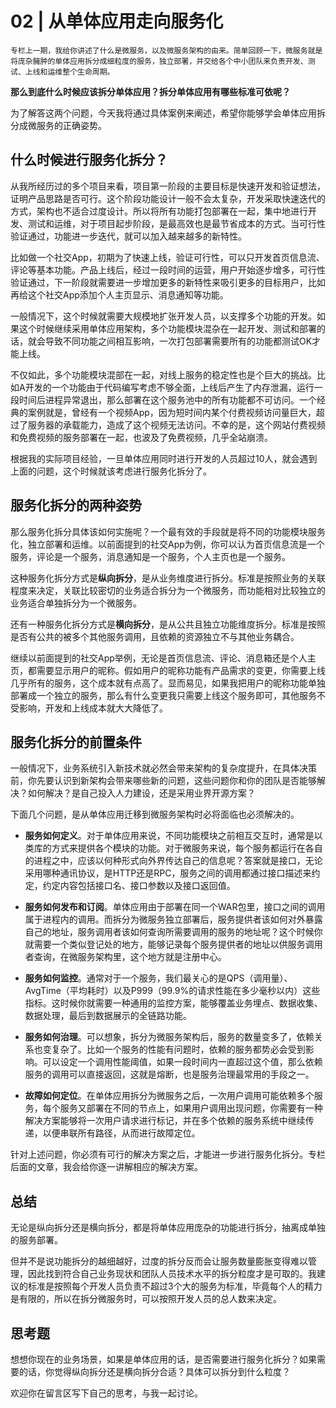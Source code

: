 # 02 | 从单体应用走向服务化

    专栏上一期，我给你讲述了什么是微服务，以及微服务架构的由来。简单回顾一下，微服务就是将庞杂臃肿的单体应用拆分成细粒度的服务，独立部署，并交给各个中小团队来负责开发、测试、上线和运维整个生命周期。

**那么到底什么时候应该拆分单体应用？拆分单体应用有哪些标准可依呢？**

为了解答这两个问题，今天我将通过具体案例来阐述，希望你能够学会单体应用拆分成微服务的正确姿势。

## 什么时候进行服务化拆分？

从我所经历过的多个项目来看，项目第一阶段的主要目标是快速开发和验证想法，证明产品思路是否可行。这个阶段功能设计一般不会太复杂，开发采取快速迭代的方式，架构也不适合过度设计。所以将所有功能打包部署在一起，集中地进行开发、测试和运维，对于项目起步阶段，是最高效也是最节省成本的方式。当可行性验证通过，功能进一步迭代，就可以加入越来越多的新特性。

比如做一个社交App，初期为了快速上线，验证可行性，可以只开发首页信息流、评论等基本功能。产品上线后，经过一段时间的运营，用户开始逐步增多，可行性验证通过，下一阶段就需要进一步增加更多的新特性来吸引更多的目标用户，比如再给这个社交App添加个人主页显示、消息通知等功能。

一般情况下，这个时候就需要大规模地扩张开发人员，以支撑多个功能的开发。如果这个时候继续采用单体应用架构，多个功能模块混杂在一起开发、测试和部署的话，就会导致不同功能之间相互影响，一次打包部署需要所有的功能都测试OK才能上线。

不仅如此，多个功能模块混部在一起，对线上服务的稳定性也是个巨大的挑战。比如A开发的一个功能由于代码编写考虑不够全面，上线后产生了内存泄漏，运行一段时间后进程异常退出，那么部署在这个服务池中的所有功能都不可访问。一个经典的案例就是，曾经有一个视频App，因为短时间内某个付费视频访问量巨大，超过了服务器的承载能力，造成了这个视频无法访问。不幸的是，这个网站付费视频和免费视频的服务部署在一起，也波及了免费视频，几乎全站崩溃。

根据我的实际项目经验，一旦单体应用同时进行开发的人员超过10人，就会遇到上面的问题，这个时候就该考虑进行服务化拆分了。

## 服务化拆分的两种姿势

那么服务化拆分具体该如何实施呢？一个最有效的手段就是将不同的功能模块服务化，独立部署和运维。以前面提到的社交App为例，你可以认为首页信息流是一个服务，评论是一个服务，消息通知是一个服务，个人主页也是一个服务。

这种服务化拆分方式是**纵向拆分**，是从业务维度进行拆分。标准是按照业务的关联程度来决定，关联比较密切的业务适合拆分为一个微服务，而功能相对比较独立的业务适合单独拆分为一个微服务。

还有一种服务化拆分方式是**横向拆分**，是从公共且独立功能维度拆分。标准是按照是否有公共的被多个其他服务调用，且依赖的资源独立不与其他业务耦合。

继续以前面提到的社交App举例，无论是首页信息流、评论、消息箱还是个人主页，都需要显示用户的昵称。假如用户的昵称功能有产品需求的变更，你需要上线几乎所有的服务，这个成本就有点高了。显而易见，如果我把用户的昵称功能单独部署成一个独立的服务，那么有什么变更我只需要上线这个服务即可，其他服务不受影响，开发和上线成本就大大降低了。

## 服务化拆分的前置条件

一般情况下，业务系统引入新技术就必然会带来架构的复杂度提升，在具体决策前，你先要认识到新架构会带来哪些新的问题，这些问题你和你的团队是否能够解决？如何解决？是自己投入人力建设，还是采用业界开源方案？

下面几个问题，是从单体应用迁移到微服务架构时必将面临也必须解决的。

*   **服务如何定义**。对于单体应用来说，不同功能模块之前相互交互时，通常是以类库的方式来提供各个模块的功能。对于微服务来说，每个服务都运行在各自的进程之中，应该以何种形式向外界传达自己的信息呢？答案就是接口，无论采用哪种通讯协议，是HTTP还是RPC，服务之间的调用都通过接口描述来约定，约定内容包括接口名、接口参数以及接口返回值。
    
*   **服务如何发布和订阅**。单体应用由于部署在同一个WAR包里，接口之间的调用属于进程内的调用。而拆分为微服务独立部署后，服务提供者该如何对外暴露自己的地址，服务调用者该如何查询所需要调用的服务的地址呢？这个时候你就需要一个类似登记处的地方，能够记录每个服务提供者的地址以供服务调用者查询，在微服务架构里，这个地方就是注册中心。
    
*   **服务如何监控**。通常对于一个服务，我们最关心的是QPS（调用量）、AvgTime（平均耗时）以及P999（99.9%的请求性能在多少毫秒以内）这些指标。这时候你就需要一种通用的监控方案，能够覆盖业务埋点、数据收集、数据处理，最后到数据展示的全链路功能。
    
*   **服务如何治理**。可以想象，拆分为微服务架构后，服务的数量变多了，依赖关系也变复杂了。比如一个服务的性能有问题时，依赖的服务都势必会受到影响。可以设定一个调用性能阈值，如果一段时间内一直超过这个值，那么依赖服务的调用可以直接返回，这就是熔断，也是服务治理最常用的手段之一。
    
*   **故障如何定位**。在单体应用拆分为微服务之后，一次用户调用可能依赖多个服务，每个服务又部署在不同的节点上，如果用户调用出现问题，你需要有一种解决方案能够将一次用户请求进行标记，并在多个依赖的服务系统中继续传递，以便串联所有路径，从而进行故障定位。
    

针对上述问题，你必须有可行的解决方案之后，才能进一步进行服务化拆分。专栏后面的文章，我会给你逐一讲解相应的解决方案。

## 总结

无论是纵向拆分还是横向拆分，都是将单体应用庞杂的功能进行拆分，抽离成单独的服务部署。

但并不是说功能拆分的越细越好，过度的拆分反而会让服务数量膨胀变得难以管理，因此找到符合自己业务现状和团队人员技术水平的拆分粒度才是可取的。我建议的标准是按照每个开发人员负责不超过3个大的服务为标准，毕竟每个人的精力是有限的，所以在拆分微服务时，可以按照开发人员的总人数来决定。

## 思考题

想想你现在的业务场景，如果是单体应用的话，是否需要进行服务化拆分？如果需要的话，你觉得纵向拆分还是横向拆分合适？具体可以拆分到什么粒度？

欢迎你在留言区写下自己的思考，与我一起讨论。
    